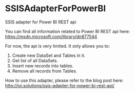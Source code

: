 # SSISAdapterForPowerBI
SSIS adapter for Power BI REST api

You can find all information related to Power BI REST api here: https://msdn.microsoft.com/library/dn877544

For now, the api is very limited. It only allows you to:
  1. Create new DataSet and Tables in it.
  2. Get list of all DataSets.
  2. Insert new records into tables.
  3. Remove all records from Tables.
  

  
How to use this adapter, please refer to the blog post here:
http://ioi.solutions/ssis-adapter-for-power-bi-rest-api/

